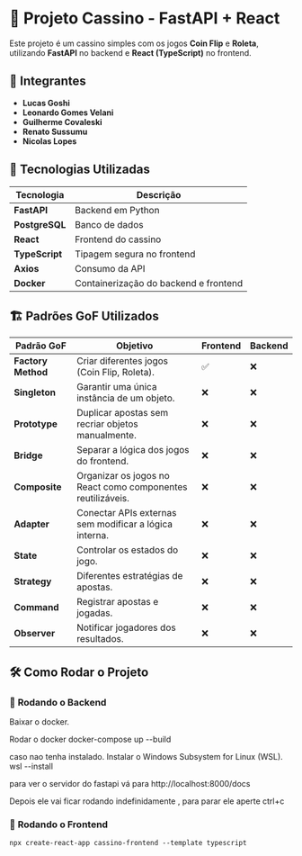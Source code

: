 # 🎰 Projeto Cassino - FastAPI + React

Este projeto é um cassino simples com os jogos **Coin Flip** e **Roleta**, utilizando **FastAPI** no backend e **React (TypeScript)** no frontend.

## 👥 Integrantes
- **Lucas Goshi**
- **Leonardo Gomes Velani**
- **Guilherme Covaleski**
- **Renato Sussumu**
- **Nicolas Lopes**

## 📌 Tecnologias Utilizadas

| Tecnologia  | Descrição |
|------------|--------------------------------|
| **FastAPI**    | Backend em Python |
| **PostgreSQL** | Banco de dados |
| **React**      | Frontend do cassino |
| **TypeScript** | Tipagem segura no frontend |
| **Axios**      | Consumo da API |
| **Docker**     | Containerização do backend e frontend |

## 🏗️ Padrões GoF Utilizados

| Padrão GoF       | Objetivo                                                         | Frontend | Backend |
|------------------|------------------------------------------------------------------|----------|---------|
| **Factory Method** | Criar diferentes jogos (Coin Flip, Roleta).                      | ✅        | ❌       |
| **Singleton**      | Garantir uma única instância de um objeto.                      | ❌        | ❌       |
| **Prototype**      | Duplicar apostas sem recriar objetos manualmente.               | ❌        | ❌       |
| **Bridge**         | Separar a lógica dos jogos do frontend.                         | ❌        | ❌       |
| **Composite**      | Organizar os jogos no React como componentes reutilizáveis.     | ❌        | ❌       |
| **Adapter**        | Conectar APIs externas sem modificar a lógica interna.          | ❌        | ❌       |
| **State**          | Controlar os estados do jogo.                                   | ❌        | ❌       |
| **Strategy**       | Diferentes estratégias de apostas.                              | ❌        | ❌       |
| **Command**        | Registrar apostas e jogadas.                                    | ❌        | ❌       |
| **Observer**       | Notificar jogadores dos resultados.                             | ❌        | ❌       |

## 🛠️ Como Rodar o Projeto

### 🔹 **Rodando o Backend**
Baixar o docker.

Rodar o docker
docker-compose up --build

caso nao tenha instalado.
Instalar o Windows Subsystem for Linux (WSL).
wsl --install

para ver o servidor do fastapi vá para 
http://localhost:8000/docs

Depois ele vai ficar rodando indefinidamente , para parar ele aperte ctrl+c

### 🔹 **Rodando o Frontend**
```npx create-react-app cassino-frontend --template typescript``` 
